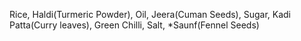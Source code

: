 Rice, Haldi(Turmeric Powder), Oil, Jeera(Cuman Seeds), Sugar, Kadi Patta(Curry leaves), Green Chilli, Salt, *Saunf(Fennel Seeds)